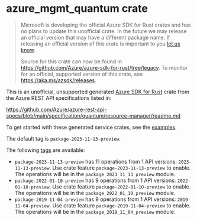 # azure_mgmt_quantum crate

> Microsoft is developing the official Azure SDK for Rust crates and has no plans to update this unofficial crate.
> In the future we may release an official version that may have a different package name.
> If releasing an official version of this crate is important to you [let us know](https://github.com/Azure/azure-sdk-for-rust/issues/new/choose).
>
> Source for this crate can now be found in <https://github.com/Azure/azure-sdk-for-rust/tree/legacy>.
> To monitor for an official, supported version of this crate, see <https://aka.ms/azsdk/releases>.

This is an unofficial, unsupported generated [Azure SDK for Rust](https://github.com/Azure/azure-sdk-for-rust/tree/legacy) crate from the Azure REST API specifications listed in:

https://github.com/Azure/azure-rest-api-specs/blob/main/specification/quantum/resource-manager/readme.md

To get started with these generated service crates, see the [examples](https://github.com/Azure/azure-sdk-for-rust/blob/legacy/services/README.md#examples).

The default tag is `package-2023-11-13-preview`.

The following [tags](https://github.com/Azure/azure-sdk-for-rust/blob/legacy/services/tags.md) are available:

- `package-2023-11-13-preview` has 11 operations from 1 API versions: `2023-11-13-preview`. Use crate feature `package-2023-11-13-preview` to enable. The operations will be in the `package_2023_11_13_preview` module.
- `package-2022-01-10-preview` has 9 operations from 1 API versions: `2022-01-10-preview`. Use crate feature `package-2022-01-10-preview` to enable. The operations will be in the `package_2022_01_10_preview` module.
- `package-2019-11-04-preview` has 9 operations from 1 API versions: `2019-11-04-preview`. Use crate feature `package-2019-11-04-preview` to enable. The operations will be in the `package_2019_11_04_preview` module.